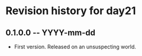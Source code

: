 # Revision history for day21

## 0.1.0.0 -- YYYY-mm-dd

* First version. Released on an unsuspecting world.
